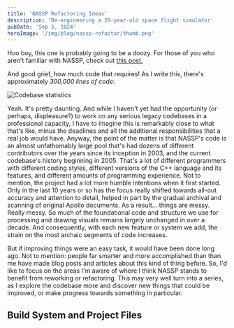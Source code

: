 ```yaml
---
title: 'NASSP Refactoring Ideas'
description: 'Re-engineering a 20-year-old space flight simulator'
pubDate: 'Sep 5, 2024'
heroImage: '/img/blog/nassp-refactor/thumb.png'
---
```


Hoo boy, this one is probably going to be a doozy. For those of you who aren't familiar with NASSP, check out [this post.](/blog/what-is-nassp)

And good grief, how much code that requires! As I write this, there's approximately *300,000 lines of code*:

![Codebase statistics](/img/blog/nassp-refactor/nassp_code_count.png)

Yeah. It's pretty daunting. And while I haven't yet had the opportunity (or perhaps, displeasure?) to work on any serious legacy codebases in a professional capacity, I have to imagine this is remarkably close to what that's like, minus the deadlines and all the additional responsibilities that a real job would have. Anyway, the point of the matter is that NASSP's code is an almost unfathomably large pool that's had dozens of different contributors over the years since its inception in 2003, and the current codebase's history beginning in 2005. That's a lot of different programmers with different coding styles, different versions of the C++ language and its features, and different amounts of programming experience. Not to mention, the project had a lot more humble intentions when it first started. Only in the last 10 years or so has the focus really shifted towards all-out accuracy and attention to detail, helped in part by the gradual archival and scanning of original Apollo documents. As a result... things are messy. Really messy. So much of the foundational code and structure we use for processing and drawing visuals remains largely unchanged in over a decade. And consequently, with each new feature or system we add, the strain on the most archaic segments of code increases.

But if improving things were an easy task, it would have been done long ago. Not to mention: people far smarter and more accomplished than than me have made blog posts and articles about this kind of thing before. So, I'd like to focus on the areas I'm aware of where I think NASSP stands to benefit from reworking or refactoring. This may very well turn into a series, as I explore the codebase more and discover new things that could be improved, or make progress towards something in particular.

## Build System and Project Files


